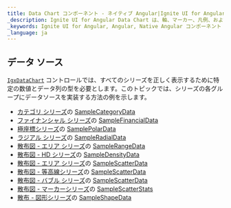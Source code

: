 ```yaml
---
title: Data Chart コンポーネント - ネイティブ Angular|Ignite UI for Angular
_description: Ignite UI for Angular Data Chart は、軸、マーカー、凡例、および注釈レイヤーのモジュール設計を提供するチャート コンポーネントです。チャート機能は、複合チャート ビューを作成するために同じチャート領域でのビジュアル要素の複数のインスタンスを利用できます。
_keywords: Ignite UI for Angular, Angular, Native Angular コンポーネント スイート, ネイティブ Angular コントロール, ネイティブ Angular コンポーネント, ネイティブ Angular コンポーネント ライブラリ, Angular チャート, Angular チャート コントロール, Angular チャート例, Angular チャート コンポーネント, Angular データ チャート
_language: ja
---
```


## データ ソース

[`IgxDataChart`](/components/datachart_data_sources.html) コントロールでは、すべてのシリーズを正しく表示するために特定の数値とデータ列の型を必要とします。このトピックでは、シリーズの各グループにデータソースを実装する方法の例を示します。

-   [カテゴリ シリーズ](datachart_series_types_category.md)の [SampleCategoryData](datachart_data_sources_category.md)
-   [ファイナンシャル シリーズ](datachart_series_types_financial.md)の [SampleFinancialData](datachart_data_sources_financial.md)
-   [極座標シリーズ](datachart_series_types_polar.md)の [SamplePolarData](datachart_data_sources_polar.md)
-   [ラジアル シリーズ](datachart_series_types_radial.md)の [SampleRadialData](datachart_data_sources_radial.md)
-   [散布図 - エリア シリーズ](datachart_series_types_range.md)の [SampleRangeData](datachart_data_sources_range.md)
-   [散布図 -  HD シリーズ](datachart_series_types_scatter_hd.md)の [SampleDensityData](datachart_data_sources_density.md)
-   [散布図 - エリア シリーズ](datachart_series_types_scatter_area.md)の [SampleScatterData](datachart_data_sources_scatter.md)
-   [散布図 - 等高線シリーズ](datachart_series_types_scatter_contour.md)の [SampleScatterData](datachart_data_sources_scatter.md)
-   [散布図 - バブル シリーズ](datachart_series_types_scatter_bubble.md)の [SampleScatterData](datachart_data_sources_stats.md)
-   [散布図 - マーカーシリーズ](datachart_series_types_scatter_marker.md)の [SampleScatterStats](datachart_data_sources_stats.md)
-   [散布 - 図形シリーズ](datachart_series_types_shape.md)の [SampleShapeData](datachart_data_sources_shape.md)
